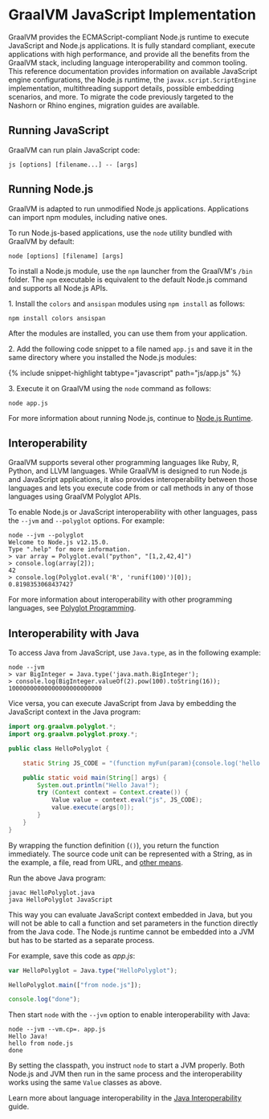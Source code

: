 # GraalVM JavaScript Implementation

GraalVM provides the ECMAScript-compliant Node.js runtime to execute JavaScript
and Node.js applications. It is fully standard compliant, execute applications
with high performance, and provide all the benefits from the GraalVM stack,
including language interoperability and common tooling. This reference
documentation provides information on available JavaScript engine
configurations, the Node.js runtime, the `javax.script.ScriptEngine`
implementation, multithreading support details, possible embedding scenarios,
and more. To migrate the code previously targeted to the Nashorn or Rhino
engines, migration guides are available.

## Running JavaScript

GraalVM can run plain JavaScript code:
```shell
js [options] [filename...] -- [args]
```

## Running Node.js
GraalVM is adapted to run unmodified Node.js applications. Applications can
import npm modules, including native ones.

To run Node.js-based applications, use the `node` utility bundled with GraalVM by default:
```shell
node [options] [filename] [args]
```

To install a Node.js module, use the `npm` launcher from the GraalVM's `/bin` folder. The `npm` executable is equivalent to the default Node.js command and supports all Node.js APIs.

1&#46; Install the `colors` and `ansispan` modules using `npm install` as
follows:
```shell
npm install colors ansispan
```
After the modules are installed, you can use them from your application.

2&#46; Add the following code snippet to a file named `app.js` and save it in the same directory where you installed the Node.js modules:

{% include snippet-highlight tabtype="javascript" path="js/app.js" %}

3&#46; Execute it on GraalVM using the `node` command as follows:
```shell
node app.js
```
For more information about running Node.js, continue to [Node.js Runtime](NodeJS.md).

## Interoperability

GraalVM supports several other programming languages like Ruby, R, Python, and
LLVM languages. While GraalVM is designed to run Node.js and JavaScript applications, it
also provides interoperability between those languages and lets you execute
code from or call methods in any of those languages using GraalVM Polyglot APIs.

To enable Node.js or JavaScript interoperability with other languages, pass the
`--jvm` and `--polyglot` options. For example:
```shell
node --jvm --polyglot
Welcome to Node.js v12.15.0.
Type ".help" for more information.
> var array = Polyglot.eval("python", "[1,2,42,4]")
> console.log(array[2]);
42
> console.log(Polyglot.eval('R', 'runif(100)')[0]);
0.8198353068437427
```

For more information about interoperability with other programming
languages, see [Polyglot Programming](https://www.graalvm.org/docs/reference-manual/polyglot-programming/).

## Interoperability with Java

To access Java from JavaScript, use `Java.type`, as in the following example:
```shell
node --jvm
> var BigInteger = Java.type('java.math.BigInteger');
> console.log(BigInteger.valueOf(2).pow(100).toString(16));
10000000000000000000000000
```

Vice versa, you can execute JavaScript from Java by embedding the JavaScript context in the Java program:
```java
import org.graalvm.polyglot.*;
import org.graalvm.polyglot.proxy.*;

public class HelloPolyglot {

    static String JS_CODE = "(function myFun(param){console.log('hello '+param);})";

    public static void main(String[] args) {
        System.out.println("Hello Java!");
        try (Context context = Context.create()) {
            Value value = context.eval("js", JS_CODE);
            value.execute(args[0]);
        }
    }
}
```
By wrapping the function definition (`()`), you return the function immediately.
The source code unit can be represented with a String, as in the example, a file, read from URL, and [other means](https://www.graalvm.org/sdk/javadoc/org/graalvm/polyglot/Source.html).

Run the above Java program:
```shell
javac HelloPolyglot.java
java HelloPolyglot JavaScript
```
This way you can evaluate JavaScript context embedded in Java, but you will not be able to
call a function and set parameters in the function directly from the Java code.
The Node.js runtime cannot be embedded into a JVM but has to be started as a separate process.

For example, save this code as _app.js_:
```js
var HelloPolyglot = Java.type("HelloPolyglot");

HelloPolyglot.main(["from node.js"]);

console.log("done");
```
Then start `node` with the `--jvm` option to enable interoperability with Java:
```shell
node --jvm --vm.cp=. app.js
Hello Java!
hello from node.js
done
```
By setting the classpath, you instruct `node` to start a JVM properly. Both Node.js and JVM then run in the same process and the interoperability works using the same `Value` classes as above.

Learn more about language interoperability in the [Java Interoperability](JavaInteroperability.md) guide.
